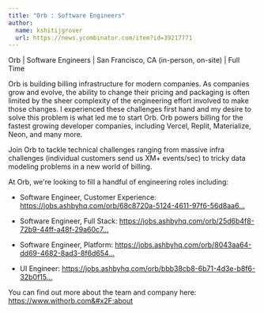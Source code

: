 ```yaml
---
title: "Orb : Software Engineers"
author:
  name: kshitijgrover
  url: https://news.ycombinator.com/item?id=39217771
---
```

Orb | Software Engineers | San Francisco, CA (in-person, on-site) | Full Time

Orb is building billing infrastructure for modern companies. As companies grow and evolve, the ability to change their pricing and packaging is often limited by the sheer complexity of the engineering effort involved to make those changes. I experienced these challenges first hand and my desire to solve this problem is what led me to start Orb. Orb powers billing for the fastest growing developer companies, including Vercel, Replit, Materialize, Neon, and many more.

Join Orb to tackle technical challenges ranging from massive infra challenges (individual customers send us XM+ events&#x2F;sec) to tricky data modeling problems in a new world of billing.

At Orb, we&#x27;re looking to fill a handful of engineering roles including:

- Software Engineer, Customer Experience: <a href="https:&#x2F;&#x2F;jobs.ashbyhq.com&#x2F;orb&#x2F;68c8720a-5124-4611-97f6-56d8aa63419e">https:&#x2F;&#x2F;jobs.ashbyhq.com&#x2F;orb&#x2F;68c8720a-5124-4611-97f6-56d8aa6...</a>

- Software Engineer, Full Stack: <a href="https:&#x2F;&#x2F;jobs.ashbyhq.com&#x2F;orb&#x2F;25d6b4f8-72b9-44ff-a48f-29a60c724cad">https:&#x2F;&#x2F;jobs.ashbyhq.com&#x2F;orb&#x2F;25d6b4f8-72b9-44ff-a48f-29a60c7...</a>

- Software Engineer, Platform: <a href="https:&#x2F;&#x2F;jobs.ashbyhq.com&#x2F;orb&#x2F;8043aa64-dd69-4682-8ad3-8f6d654f2381">https:&#x2F;&#x2F;jobs.ashbyhq.com&#x2F;orb&#x2F;8043aa64-dd69-4682-8ad3-8f6d654...</a>

- UI Engineer: <a href="https:&#x2F;&#x2F;jobs.ashbyhq.com&#x2F;orb&#x2F;bbb38cb8-6b71-4d3e-b8f6-32b0f153af7e">https:&#x2F;&#x2F;jobs.ashbyhq.com&#x2F;orb&#x2F;bbb38cb8-6b71-4d3e-b8f6-32b0f15...</a>

You can find out more about the team and company here: <a href="https:&#x2F;&#x2F;www.withorb.com&#x2F;about" rel="nofollow">https:&#x2F;&#x2F;www.withorb.com&#x2F;about</a>
